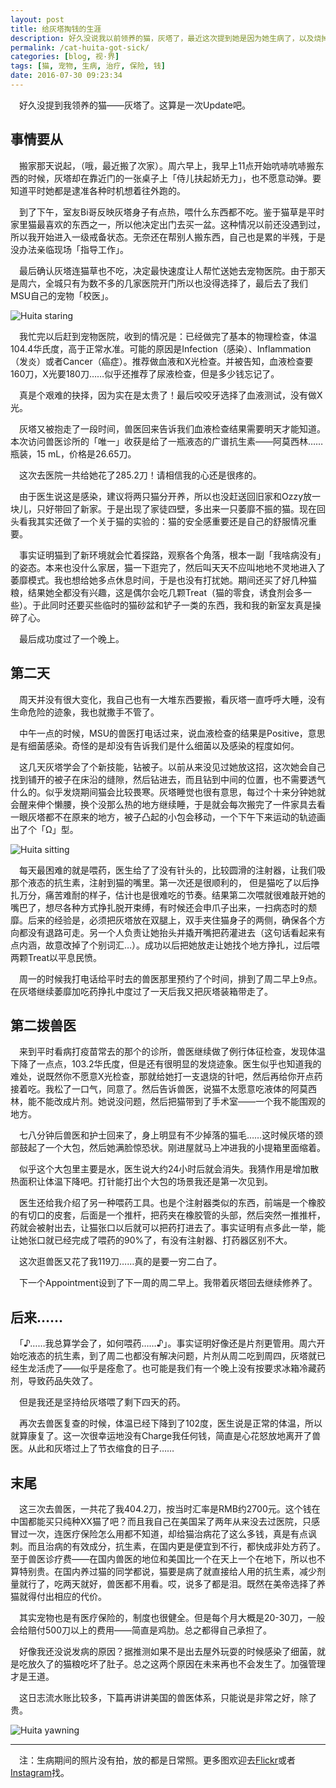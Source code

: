 ```yaml
---
layout: post
title: 给灰塔掏钱的生涯
description: 好久没说我以前领养的猫，灰塔了，最近这次提到她是因为她生病了，以及烧掉了我400大洋……
permalink: /cat-huita-got-sick/
categories: [blog, 视·界]
tags: [猫, 宠物, 生病, 治疗, 保险, 钱]
date: 2016-07-30 09:23:34
---
```


　好久没提到我领养的猫——灰塔了。这算是一次Update吧。

## 事情要从

　搬家那天说起，（哦，最近搬了次家）。周六早上，我早上11点开始吭哧吭哧搬东西的时候，灰塔却在靠近门的一张桌子上「侍儿扶起娇无力」，也不愿意动弹。要知道平时她都是逮准各种时机想着往外跑的。

　到了下午，室友Bi哥反映灰塔身子有点热，喂什么东西都不吃。鉴于猫草是平时家里猫最喜欢的东西之一，所以他决定出门去买一盆。这种情况以前还没遇到过，所以我开始进入一级戒备状态。无奈还在帮别人搬东西，自己也是累的半残，于是没办法亲临现场「指导工作」。

　最后确认灰塔连猫草也不吃，决定最快速度让人帮忙送她去宠物医院。由于那天是周六，全城只有为数不多的几家医院开门所以也没得选择了，最后去了我们MSU自己的宠物「校医」。

![Huita staring]({{site.img-hosting}}/Pic4Post/cat-huita-got-sick/huita-stare.jpg)

　我忙完以后赶到宠物医院，收到的情况是：已经做完了基本的物理检查，体温104.4华氏度，高于正常水准。可能的原因是Infection（感染）、Inflammation（发炎）或者Cancer（癌症）。推荐做血液和X光检查。并被告知，血液检查要160刀，X光要180刀……似乎还推荐了尿液检查，但是多少钱忘记了。

　真是个艰难的抉择，因为实在是太贵了！最后咬咬牙选择了血液测试，没有做X光。

　灰塔又被抱走了一段时间，兽医回来告诉我们血液检查结果需要明天才能知道。本次访问兽医诊所的「唯一」收获是给了一瓶液态的广谱抗生素——阿莫西林……瓶装，15 mL，价格是26.65刀。

　这次去医院一共给她花了285.2刀！请相信我的心还是很疼的。

　由于医生说这是感染，建议将两只猫分开养，所以也没赶送回旧家和Ozzy放一块儿，只好带回了新家。于是出现了家徒四壁，多出来一只萎靡不振的猫。现在回头看我其实还做了一个关于猫的实验的：猫的安全感重要还是自己的舒服情况重要。

　事实证明猫到了新环境就会忙着探路，观察各个角落，根本一副「我啥病没有」的姿态。本来也没什么家居，猫一下逛完了，然后叫天天不应叫地地不灵地进入了萎靡模式。我也想给她多点休息时间，于是也没有打扰她。期间还买了好几种猫粮，结果她全都没有兴趣，这是偶尔会吃几颗Treat（猫的零食，诱食剂会多一些）。于此同时还要买些临时的猫砂盆和铲子一类的东西，我和我的新室友真是操碎了心。

　最后成功度过了一个晚上。

## 第二天

　周天并没有很大变化，我自己也有一大堆东西要搬，看灰塔一直呼呼大睡，没有生命危险的迹象，我也就撒手不管了。

　中午一点的时候，MSU的兽医打电话过来，说血液检查的结果是Positive，意思是有细菌感染。奇怪的是却没有告诉我们是什么细菌以及感染的程度如何。

　这几天灰塔学会了个新技能，钻被子。以前从来没见过她放这招，这次她会自己找到铺开的被子在床沿的缝隙，然后钻进去，而且钻到中间的位置，也不需要透气什么的。似乎发烧期间猫会比较畏寒。灰塔睡觉也很有意思，每过个十来分钟她就会醒来伸个懒腰，换个没那么热的地方继续睡，于是就会每次搬完了一件家具去看一眼灰塔都不在原来的地方，被子凸起的小包会移动，一个下午下来运动的轨迹画出了个「Ω」型。

![Huita sitting]({{site.img-hosting}}/Pic4Post/cat-huita-got-sick/huita-sit.jpg)

　每天最困难的就是喂药，医生给了了没有针头的，比较圆滑的注射器，让我们吸那个液态的抗生素，注射到猫的嘴里。第一次还是很顺利的， 但是猫吃了以后挣扎万分，痛苦难耐的样子，估计也是很难吃的节奏。结果第二次喂就很难敲开她的嘴巴了，想尽各种方式挣扎脱开束缚，有时候还会申爪子出来，一扫病态时的颓靡。后来的经验是，必须把灰塔放在双腿上，双手夹住猫身子的两侧，确保各个方向都没有退路可走。另一个人负责让她抬头并撬开嘴把药灌进去（这句话看起来有点内涵，故意改掉了个别词汇…）。成功以后把她放走让她找个地方挣扎，过后喂两颗Treat以平息民愤。

　周一的时候我打电话给平时去的兽医那里预约了个时间，排到了周二早上9点。在灰塔继续萎靡加吃药挣扎中度过了一天后我又把灰塔装箱带走了。

## 第二拨兽医

　来到平时看病打疫苗常去的那个的诊所，兽医继续做了例行体征检查，发现体温下降了一点点，103.2华氏度，但是还有很明显的发烧迹象。医生似乎也知道我的难处，说既然你不愿意X光检查，那就给她打一支退烧的针吧，然后再给你开点药接着吃。我松了一口气，同意了。然后告诉兽医，说猫不太愿意吃液体的阿莫西林，能不能改成片剂。她说没问题，然后把猫带到了手术室——一个我不能围观的地方。

　七八分钟后兽医和护士回来了，身上明显有不少掉落的猫毛……这时候灰塔的颈部鼓起了一个大包，然后她满脸惊恐状。刚进屋就马上冲进我的小提箱里面缩着。

　似乎这个大包里主要是水，医生说大约24小时后就会消失。我猜作用是增加散热面积让体温下降吧。打针能打出个大包的场景我还是第一次见到。

　医生还给我介绍了另一种喂药工具。也是个注射器类似的东西，前端是一个橡胶的有切口的皮套，后面是一个推杆，把药夹在橡胶管的头部，然后突然一推推杆，药就会被射出去，让猫张口以后就可以把药打进去了。事实证明有点多此一举，能让她张口就已经完成了喂药的90%了，有没有注射器、打药器区别不大。

　这次逛兽医又花了我119刀……真的是要一穷二白了。

　下一个Appointment设到了下一周的周二早上。我带着灰塔回去继续修养了。

## 后来……

　「♪……我总算学会了，如何喂药……♪」。事实证明好像还是片剂更管用。周六开始吃液态的抗生素，到了周二也都没有解决问题，片剂从周二吃到周四，灰塔就已经生龙活虎了——似乎是痊愈了。也可能是我们有一个晚上没有按要求冰箱冷藏药剂，导致药品失效了。

　但是我还是坚持给灰塔喂了剩下四天的药。

　再次去兽医复查的时候，体温已经下降到了102度，医生说是正常的体温，所以就算康复了。这一次很幸运地没有Charge我任何钱，简直是心花怒放地离开了兽医。从此和灰塔过上了节衣缩食的日子……

## 末尾

　这三次去兽医，一共花了我404.2刀，按当时汇率是RMB约2700元。这个钱在中国都能买只纯种XX猫了吧？而且我自己在美国呆了两年从来没去过医院，只感冒过一次，连医疗保险怎么用都不知道，却给猫治病花了这么多钱，真是有点讽刺。而且治病的有效成分，抗生素，在国内更是便宜到不行，都快成非处方药了。至于兽医诊疗费——在国内兽医的地位和美国比一个在天上一个在地下，所以也不算特别贵。在国内养过猫的同学都说，猫要是病了就直接给人用的抗生素，减少剂量就行了，吃两天就好，兽医都不用看。哎，说多了都是泪。既然在美帝选择了养猫就得付出相应的代价。

　其实宠物也是有医疗保险的，制度也很健全。但是每个月大概是20-30刀，一般会给赔付500刀以上的费用——简直是鸡肋。总之都得自己承担了。

　好像我还没说发病的原因？据推测如果不是出去屋外玩耍的时候感染了细菌，就是吃放久了的猫粮吃坏了肚子。总之这两个原因在未来再也不会发生了。加强管理才是王道。

　这日志流水账比较多，下篇再讲讲美国的兽医体系，只能说是非常之好，除了贵。

![Huita yawning]({{site.img-hosting}}/Pic4Post/cat-huita-got-sick/huita-yawn.jpg)

------

　注：生病期间的照片没有拍，放的都是日常照。更多图欢迎去[Flickr](https://www.flickr.com/photos/lanternd/albums/72157661425831076)或者[Instagram](https://www.instagram.com/lantern_d/)找。